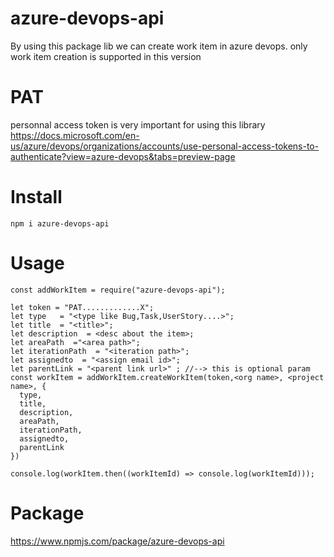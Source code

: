 # azure-devops-api

By using this package lib we can create work item in azure devops.
only work item creation is supported in this version

# PAT
personnal access token is very important for using this library
https://docs.microsoft.com/en-us/azure/devops/organizations/accounts/use-personal-access-tokens-to-authenticate?view=azure-devops&tabs=preview-page

# Install 
```
npm i azure-devops-api
```

# Usage

```
const addWorkItem = require("azure-devops-api");

let token = "PAT.............X";
let type   = "<type like Bug,Task,UserStory....>";
let title  = "<title>";
let description  = <desc about the item>;
let areaPath  ="<area path>";
let iterationPath  = "<iteration path>";
let assignedto  = "<assign email id>";
let parentLink = "<parent link url>" ; //--> this is optional param
const workItem = addWorkItem.createWorkItem(token,<org name>, <project name>, {
  type,
  title,
  description,
  areaPath,
  iterationPath,
  assignedto,
  parentLink
})

console.log(workItem.then((workItemId) => console.log(workItemId)));

```
 
# Package
https://www.npmjs.com/package/azure-devops-api

